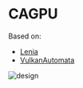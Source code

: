 # CAGPU

Based on:
- [Lenia](https://github.com/Chakazul/Lenia)
- [VulkanAutomata](https://github.com/Slackermanz/VulkanAutomata)

![design](https://github.com/OpenLenia/CAGPU/blob/main/CAGPU%20design.png)
